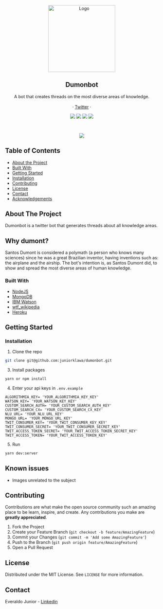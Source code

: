 <!-- PROJECT LOGO -->
<br />
<p align="center">
  <a href="https://i.imgur.com/LK7P7yy.png">
    <img src="https://i.imgur.com/LK7P7yy.png" alt="Logo" height="220">
  </a>

  <h2 align="center">Dumonbot</h2>

  <p align="center">
   A bot that creates threads on the most diverse areas of knowledge.
</a>
    <br />
    <br />
    ·
     <a href="https://twitter.com/DumonBot">Twitter</a>
    ·
  </p>
</p>

<p align="center">
  <a href="https://github.com/juniorklawa/dumonbot"><img src="https://img.shields.io/github/stars/juniorklawa/dumonbot"></a>
<a href="https://github.com/juniorklawa/dumonbot/actions"><img src="https://github.com/juniorklawa/dumonbot/workflows/Tests/badge.svg"></a>
   <a href="https://github.com/prettier/prettier"><img src="https://img.shields.io/badge/styled_with-prettier-ff69b4.svg"></a>
  <a href="https://opensource.org/licenses/MIT"><img src="https://img.shields.io/badge/License-MIT-blue.svg"></a>
</p>
<br />


<p align="center">
  <img src="https://i.imgur.com/GARwWLK.gif" >
</p>



<!-- TABLE OF CONTENTS -->
## Table of Contents

* [About the Project](#about-the-project)
 * [Built With](#built-with)
* [Getting Started](#getting-started)
* [Installation](#installation)
* [Contributing](#contributing)
* [License](#license)
* [Contact](#contact)
* [Acknowledgements](#acknowledgements)



<!-- ABOUT THE PROJECT -->
## About The Project


Dumonbot is a twitter bot that generates threads about all knowledge areas.

## Why dumont?
Santos Dumont is considered a polymath (a person who knows many sciences) since he was a great Brazilian inventor, having inventions such as: the airplane and the airship. The bot's intention is, as Santos Dumont did, to show and spread the most diverse areas of human knowledge.


### Built With

* [NodeJS](https://nodejs.org/en/)
* [MongoDB](https://www.mongodb.com/)
* [IBM Watson](https://www.ibm.com/br-pt/watson)
* [wtf_wikipedia](https://github.com/spencermountain/wtf_wikipedia)
* [Heroku](https://www.heroku.com/)


<!-- GETTING STARTED -->
## Getting Started

### Installation

1. Clone the repo
```sh
git clone git@github.com:juniorklawa/dumonbot.git
```
3. Install packages
```sh
yarn or npm install
```
4. Enter your api keys in `.env.example`
```JS
ALGORITHMIA_KEY= 'YOUR_ALGORITHMIA_KEY_KEY'
WATSON_KEY= 'YOUR_WATSON_KEY_KEY'
CUSTOM_SEARCH_AUTH= 'YOUR_CUSTOM_SEARCH_AUTH_KEY'
CUSTOM_SEARCH_CX= 'YOUR_CUSTOM_SEARCH_CX_KEY'
NLU_URL= 'YOUR_NLU_URL_KEY'
MONGO_URL= 'YOUR_MONGO_URL_KEY'
TWIT_CONSUMER_KEY= 'YOUR_TWIT_CONSUMER_KEY_KEY'
TWIT_CONSUMER_SECRET= 'YOUR_TWIT_CONSUMER_SECRET_KEY'
TWIT_ACCESS_TOKEN_SECRET= 'YOUR_TWIT_ACCESS_TOKEN_SECRET_KEY'
TWIT_ACCESS_TOKEN= 'YOUR_TWIT_ACCESS_TOKEN_KEY'
```
5. Run
```sh
yarn dev:server
```


<!-- ROADMAP -->
## Known issues

 - Images unrelated to the subject


<!-- CONTRIBUTING -->
## Contributing

Contributions are what make the open source community such an amazing place to be learn, inspire, and create. Any contributions you make are **greatly appreciated**.

1. Fork the Project
2. Create your Feature Branch (`git checkout -b feature/AmazingFeature`)
3. Commit your Changes (`git commit -m 'Add some AmazingFeature'`)
4. Push to the Branch (`git push origin feature/AmazingFeature`)
5. Open a Pull Request



<!-- LICENSE -->
## License

Distributed under the MIT License. See `LICENSE` for more information.



<!-- CONTACT -->
## Contact

Everaldo Junior - [Linkedin](https://www.linkedin.com/in/everaldojuniorklawa/)


